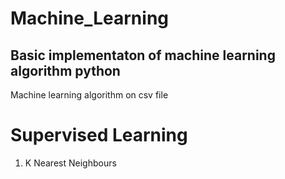 # Machine_Learning
## Basic implementaton of machine learning algorithm python

Machine learning algorithm on csv file

# Supervised Learning
1. K Nearest Neighbours
